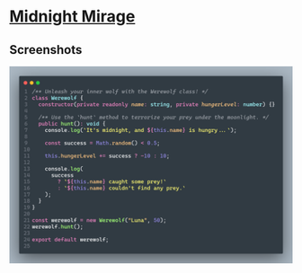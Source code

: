 # [Midnight Mirage](https://marketplace.visualstudio.com/items?itemName=Puszkarek.midnight-mirage-theme)

## Screenshots

![Syntax-example](https://github.com/Puszkarek/midnight-mirage-theme-vscode/blob/main/assets/syntax-example.png)
